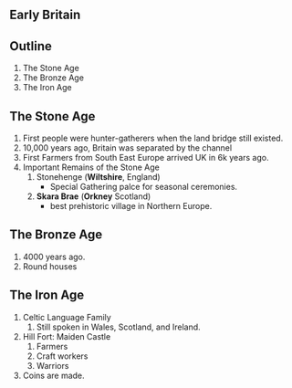 ## Early Britain

## Outline
1. The Stone Age
2. The Bronze Age
3. The Iron Age

## The Stone Age
1. First people were hunter-gatherers when the land bridge still existed.
2. 10,000 years ago, Britain was separated by the channel
3. First Farmers from South East Europe arrived UK in 6k years ago.
4. Important Remains of the Stone Age
    1. Stonehenge (**Wiltshire**, England)
        - Special Gathering palce for seasonal ceremonies.
    2. **Skara Brae** (**Orkney** Scotland)
        - best prehistoric village in Northern Europe.

## The Bronze Age
1. 4000 years ago.
2. Round houses

## The Iron Age
1. Celtic Language Family
    1. Still spoken in Wales, Scotland, and Ireland.
2. Hill Fort: Maiden Castle
    1. Farmers
    2. Craft workers
    3. Warriors
3. Coins are made.


